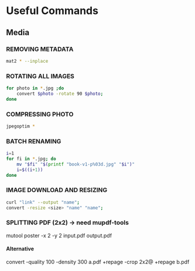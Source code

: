 # Useful Commands
## Media
### REMOVING METADATA
```sh
mat2 * --inplace
```
### ROTATING ALL IMAGES
```sh
for photo in *.jpg ;do
    convert $photo -rotate 90 $photo;
done
```
### COMPRESSING PHOTO
```sh
jpegoptim *
```
### BATCH RENAMING
```sh
i=1
for fi in *.jpg; do
    mv "$fi" "$(printf "book-v1-p%03d.jpg" "$i")"
    i=$((i+1))
done
```

### IMAGE DOWNLOAD AND RESIZING
```sh
curl "link" --output "name";
convert -resize <size> "name" "name";
```

### SPLITTING PDF (2x2) -> need mupdf-tools
mutool poster -x 2 -y 2 input.pdf output.pdf
#### Alternative
convert -quality 100 -density 300 a.pdf +repage -crop 2x2@  +repage b.pdf
